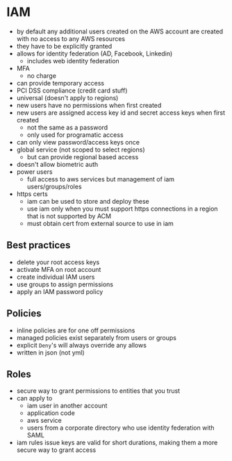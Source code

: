 # IAM

- by default any additional users created on the AWS account are created with no access to any AWS resources
- they have to be explicitly granted
- allows for identity federation (AD, Facebook, Linkedin)
  - includes web identity federation
- MFA
  - no charge
- can provide temporary access
- PCI DSS compliance (credit card stuff)
- universal (doesn't apply to regions)
- new users have no permissions when first created
- new users are assigned access key id and secret access keys when first created
  - not the same as a password
  - only used for programatic access
- can only view password/access keys once
- global service (not scoped to select regions)
  - but can provide regional based access
- doesn't allow biometric auth
- power users
  - full access to aws services but management of iam users/groups/roles
- https certs
  - iam can be used to store and deploy these
  - use iam only when you must support https connections in a region that is not supported by ACM
  - must obtain cert from external source to use in iam

## Best practices
- delete your root access keys
- activate MFA on root account
- create individual IAM users
- use groups to assign permissions
- apply an IAM password policy

## Policies
- inline policies are for one off permissions
- managed policies exist separately from users or groups
- explicit `Deny`'s will always override any allows
- written in json (not yml)

## Roles
- secure way to grant permissions to entities that you trust
- can apply to
  - iam user in another account
  - application code
  - aws service
  - users from a corporate directory who use identity federation with SAML
- iam rules issue keys are valid for short durations, making them a more secure way to grant access